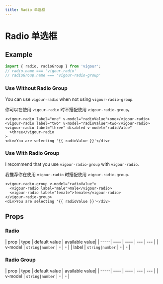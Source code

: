 ```yaml
---
title: Radio 单选框
---
```


# Radio 单选框

## Example

```javascript
import { radio, radioGroup } from 'vigour';
// radio.name === 'vigour-radio'
// radioGroup.name === 'vigour-radio-group'
```

### Use Without Radio Group

You can use `vigour-radio` when not using `vigour-radio-group`.

你可以在使用 `vigour-radio` 时不搭配使用 `vigour-radio-group`。

<radio-example-1></radio-example-1>

```vue
<vigour-radio label="one" v-model="radioValue">one</vigour-radio>
<vigour-radio label="two" v-model="radioValue">two</vigour-radio>
<vigour-radio label="three" disabled v-model="radioValue"
  >three</vigour-radio
>
<div>You are selecting '{{ radioValue }}'</div>
```

### Use With Radio Group

I recommend that you use `vigour-radio-group` with `vigour-radio`.

我推荐你在使用 `vigour-radio` 时搭配使用 `vigour-radio-group`.

<radio-example-2></radio-example-2>

```vue
<vigour-radio-group v-model="radioValue">
  <vigour-radio label="male">male</vigour-radio>
  <vigour-radio label="female">female</vigour-radio>
</vigour-radio-group>
<div>You are selecting '{{ radioValue }}'</div>
```

## Props

### Radio

| prop | type | default value | available value|
| -----| ---- | ---- | --- | --- |
| v-model | `string|number` | - | - |
| label | `string|number` | - | - |

### Radio Group

| prop | type | default value | available value|
| -----| ---- | ---- | --- | --- |
| v-model | `string|number` | - | - |

